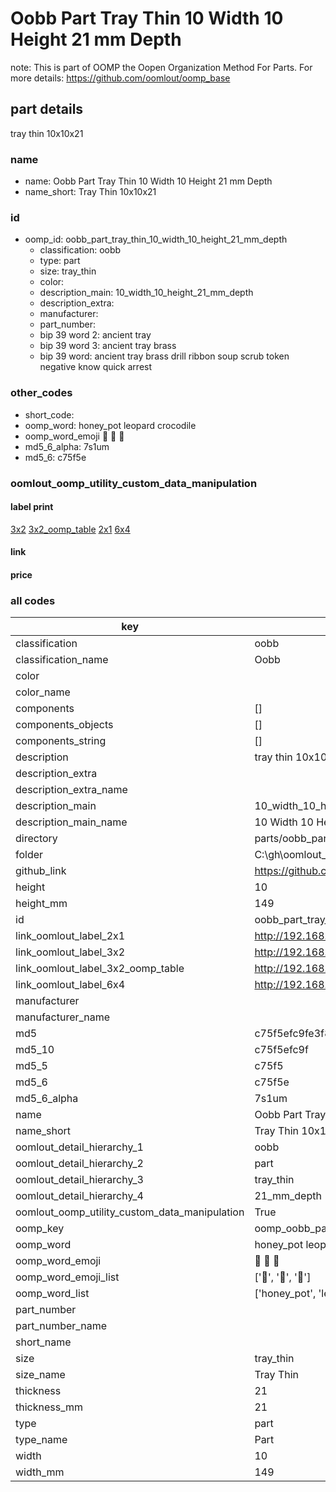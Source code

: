 # Oobb Part Tray Thin 10 Width 10 Height 21 mm Depth  

note: This is part of OOMP the Oopen Organization Method For Parts. For more details: https://github.com/oomlout/oomp_base

##  part details
  



tray thin 10x10x21



### name
* name: Oobb Part Tray Thin 10 Width 10 Height 21 mm Depth
* name_short: Tray Thin 10x10x21 
### id
* oomp_id: oobb_part_tray_thin_10_width_10_height_21_mm_depth
  * classification: oobb
  * type: part
  * size: tray_thin
  * color: 
  * description_main: 10_width_10_height_21_mm_depth
  * description_extra: 
  * manufacturer: 
  * part_number: 
  * bip 39 word 2: ancient tray
  * bip 39 word 3: ancient tray brass
  * bip 39 word: ancient tray brass drill ribbon soup scrub token negative know quick arrest

### other_codes
* short_code: 
* oomp_word: honey_pot leopard crocodile
* oomp_word_emoji :honey_pot: :leopard: :crocodile:
* md5_6_alpha: 7s1um
* md5_6: c75f5e






### oomlout_oomp_utility_custom_data_manipulation
#### label print
[3x2](http://192.168.1.245:1112/?label=oomp%207s1um)
[3x2_oomp_table](http://192.168.1.108:1112/?label=oomp%207s1um)
[2x1](http://192.168.1.242:1112/?label=oomp%207s1um)
[6x4](http://192.168.1.55:1112/?label=oomp%207s1um)    

#### link

                              

#### price







### all codes 
| key | value |  
| --- | --- |  
| classification | oobb |  
| classification_name | Oobb |  
| color |  |  
| color_name |  |  
| components | [] |  
| components_objects | [] |  
| components_string | [] |  
| description | tray thin 10x10x21 |  
| description_extra |  |  
| description_extra_name |  |  
| description_main | 10_width_10_height_21_mm_depth |  
| description_main_name | 10 Width 10 Height 21 mm Depth |  
| directory | parts/oobb_part_tray_thin_10_width_10_height_21_mm_depth |  
| folder | C:\gh\oomlout_oobb_version_4_generated_parts\parts\oobb_part_tray_thin_10_width_10_height_21_mm_depth |  
| github_link | https://github.com/oomlout/oomlout_oomp_part_src/tree/main/parts/oobb_part_tray_thin_10_width_10_height_21_mm_depth |  
| height | 10 |  
| height_mm | 149 |  
| id | oobb_part_tray_thin_10_width_10_height_21_mm_depth |  
| link_oomlout_label_2x1 | http://192.168.1.242:1112/?label=oomp%207s1um |  
| link_oomlout_label_3x2 | http://192.168.1.245:1112/?label=oomp%207s1um |  
| link_oomlout_label_3x2_oomp_table | http://192.168.1.108:1112/?label=oomp%207s1um |  
| link_oomlout_label_6x4 | http://192.168.1.55:1112/?label=oomp%207s1um |  
| manufacturer |  |  
| manufacturer_name |  |  
| md5 | c75f5efc9fe3f83b3fdc842e3679e844 |  
| md5_10 | c75f5efc9f |  
| md5_5 | c75f5 |  
| md5_6 | c75f5e |  
| md5_6_alpha | 7s1um |  
| name | Oobb Part Tray Thin 10 Width 10 Height 21 mm Depth |  
| name_short | Tray Thin 10x10x21  |  
| oomlout_detail_hierarchy_1 | oobb |  
| oomlout_detail_hierarchy_2 | part |  
| oomlout_detail_hierarchy_3 | tray_thin |  
| oomlout_detail_hierarchy_4 | 21_mm_depth |  
| oomlout_oomp_utility_custom_data_manipulation | True |  
| oomp_key | oomp_oobb_part_tray_thin_10_width_10_height_21_mm_depth |  
| oomp_word | honey_pot leopard crocodile |  
| oomp_word_emoji | :honey_pot: :leopard: :crocodile: |  
| oomp_word_emoji_list | [':honey_pot:', ':leopard:', ':crocodile:'] |  
| oomp_word_list | ['honey_pot', 'leopard', 'crocodile'] |  
| part_number |  |  
| part_number_name |  |  
| short_name |  |  
| size | tray_thin |  
| size_name | Tray Thin |  
| thickness | 21 |  
| thickness_mm | 21 |  
| type | part |  
| type_name | Part |  
| width | 10 |  
| width_mm | 149 |  
